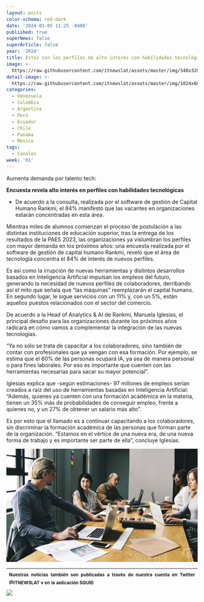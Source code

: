 ```yaml
---
layout: posts
color-schema: red-dark
date: '2024-01-05 11:25 -0400'
published: true
superNews: false
superArticle: false
year: '2024'
title: Estos son los perfiles de alto interés con habilidades tecnológicas
image: >-
  https://raw.githubusercontent.com/itnewslat/assets/master/img/540x320/Reunion-empleados-p.jpg
detail-image: >-
  https://raw.githubusercontent.com/itnewslat/assets/master/img/1024x680/Reunion-empleados-g.jpg
categories:
  - Venezuela
  - Colombia
  - Argentina
  - Perú
  - Ecuador
  - Chile
  - Panama
  - Mexico
tags:
  - Canales
week: '01'
---
```

Aumenta demanda por talento tech:

**Encuesta revela alto interés en perfiles con habilidades tecnológicas**

- De acuerdo a la consulta, realizada por el software de gestión de Capital Humano Rankmi, el 84% manifestó que las vacantes en organizaciones estarán concentradas en esta área.

Mientras miles de alumnos comienzan el proceso de postulación a las distintas instituciones de educación superior, tras la entrega de los resultados de la PAES 2023, las organizaciones ya vislumbran los perfiles con mayor demanda en los próximos años: una encuesta realizada por el software de gestión de capital humano Rankmi, reveló que el área de tecnología concentra el 84% de interés de nuevos perfiles.

Es así como la irrupción de nuevas herramientas y distintos desarrollos basados en Inteligencia Artificial impulsan los empleos del futuro, generando la necesidad de nuevos perfiles de colaboradores, derribando así el mito que señala que “las máquinas” reemplazarán el capital humano. En segundo lugar, le sigue servicios con un 11% y, con un 5%, están aquellos puestos relacionados con el sector del comercio.

De acuerdo a la Head of Analytics & AI de Rankmi, Manuela Iglesias, el principal desafío para las organizaciones durante los próximos años radicará en cómo vamos a complementar la integración de las nuevas tecnologías.

“Ya no sólo se trata de capacitar a los colaboradores, sino también de contar con profesionales que ya vengan con esa formación. Por ejemplo, se estima que el 60% de las personas ocupará IA, ya sea de manera personal o para fines laborales. Por eso es importante que cuenten con las herramientas necesarias para sacar su mayor potencial”.

Iglesias explica que -según estimaciones- 97 millones de empleos serían creados a raíz del uso de herramientas basadas en Inteligencia Artificial: “Además, quienes ya cuenten con una formación académica en la materia, tienen un 35% más de probabilidades de conseguir empleo, frente a quienes no, y un 27% de obtener un salario más alto”.

Es por esto que el llamado es a continuar capacitando a los colaboradores, sin discriminar la formación académica de las personas que forman parte de la organización. “Estamos en el vértice de una nueva era, de una nueva forma de trabajo y es importante ser parte de ella”, concluye Iglesias.

![](https://raw.githubusercontent.com/itnewslat/assets/master/img/540x320/Reunion-empleados-p.jpg)

<table style="height: 42px;" width="569">
<tbody>
<tr>
<td style="text-align: justify;"><sub><strong>Nuestras noticias también son publicadas a través de nuestra cuenta en Twitter <a href="https://twitter.com/itnewslat?lang=es">@ITNEWSLAT</a> y en la aplicación <a href="https://squidapp.co/en/">SQUID</a></strong></sub></td>
</tr>
</tbody>
</table>

<img src="https://tracker.metricool.com/c3po.jpg?hash=56f88a41e39ab42c063cc51676587a04"/>